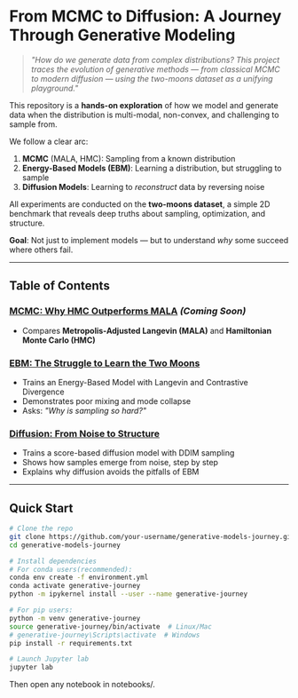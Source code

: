 # From MCMC to Diffusion: A Journey Through Generative Modeling

> *"How do we generate data from complex distributions? This project traces the evolution of generative methods — from classical MCMC to modern diffusion — using the two-moons dataset as a unifying playground."*

This repository is a **hands-on exploration** of how we model and generate data when the distribution is multi-modal, non-convex, and challenging to sample from.

We follow a clear arc:
1. **MCMC** (MALA, HMC): Sampling from a known distribution
2. **Energy-Based Models (EBM)**: Learning a distribution, but struggling to sample
3. **Diffusion Models**: Learning to *reconstruct* data by reversing noise

All experiments are conducted on the **two-moons dataset**, a simple 2D benchmark that reveals deep truths about sampling, optimization, and structure.

**Goal**: Not just to implement models — but to understand *why* some succeed where others fail.

---

## Table of Contents

### [MCMC: Why HMC Outperforms MALA](notebooks/mala-vs-hmc-story.ipynb) *(Coming Soon)*
- Compares **Metropolis-Adjusted Langevin (MALA)** and **Hamiltonian Monte Carlo (HMC)**

### [EBM: The Struggle to Learn the Two Moons](notebooks/ebm-story.ipynb)
- Trains an Energy-Based Model with Langevin and Contrastive Divergence
- Demonstrates poor mixing and mode collapse
- Asks: *"Why is sampling so hard?"*

### [Diffusion: From Noise to Structure](notebooks/diffusion-story.ipynb)
- Trains a score-based diffusion model with DDIM sampling
- Shows how samples emerge from noise, step by step
- Explains why diffusion avoids the pitfalls of EBM


---

## Quick Start

```bash
# Clone the repo
git clone https://github.com/your-username/generative-models-journey.git
cd generative-models-journey

# Install dependencies
# For conda users(recommended):
conda env create -f environment.yml
conda activate generative-journey
python -m ipykernel install --user --name generative-journey

# For pip users:
python -m venv generative-journey
source generative-journey/bin/activate  # Linux/Mac
# generative-journey\Scripts\activate  # Windows
pip install -r requirements.txt

# Launch Jupyter lab
jupyter lab
```
Then open any notebook in notebooks/.

